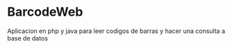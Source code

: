 # BarcodeWeb
Aplicacion en php y java para leer codigos de barras y hacer una consulta a base de datos
